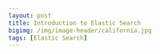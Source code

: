 ```yaml
---
layout: post
title: Introduction to Elastic Search
bigimg: /img/image-header/california.jpg
tags: [Elastic Search]
---
```





